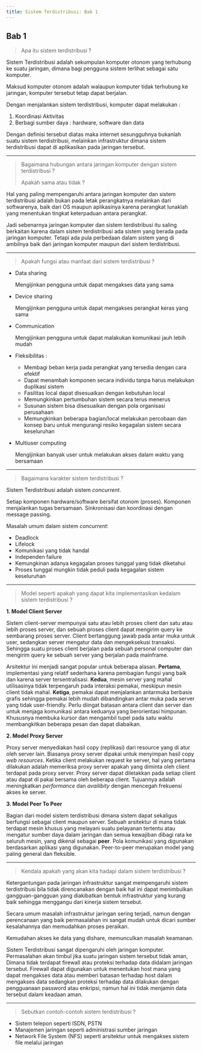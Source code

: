 ```yaml
---
title: Sistem Terdistribusi: Bab 1
---
```


<h2 class="text-center">Bab 1</h2>

> Apa itu sistem terdistribusi ?

Sistem Terdistribusi adalah sekumpulan komputer otonom yang terhubung ke suatu jaringan, dimana bagi pengguna sistem terlihat sebagai satu komputer.

Maksud komputer otonom adalah walaupun komputer tidak terhubung ke jaringan, komputer tersebut tetap dapat berjalan.

Dengan menjalankan sistem terdistribusi, komputer dapat melakukan :

1. Koordinasi Aktivitas
2. Berbagi sumber daya : hardware, software dan data

Dengan definisi tersebut diatas maka internet sesungguhnya bukanlah suatu sistem terdistribusi, melainkan infrastruktur dimana sistem terdistribusi dapat di aplikasikan pada jaringan tersebut.

-----

> Bagaimana hubungan antara jaringan komputer dengan sistem terdistribusi ?
>
> Apakah sama atau tidak ?

Hal yang paling mempengaruhi antara jaringan komputer dan sistem terdistribusi adalah bukan pada letak perangkatnya melainkan dari softwarenya, baik dari OS maupun aplikasinya karena perangkat lunaklah yang menentukan tingkat keterpaduan antara perangkat.

Jadi sebenarnya jaringan komputer dan sistem terdistribusi itu saling berkaitan karena dalam sistem terdistribusi ada sistem yang berada pada jaringan komputer. Tetapi ada pula perbedaan dalam sistem yang di ambilnya baik dari jaringan komputer maupun dari sistem terdistribusi.

-----

> Apakah fungsi atau manfaat dari sistem terdistribusi ?

- Data sharing
  
  Mengijinkan pengguna untuk dapat mengakses data yang sama

- Device sharing

  Mengijinkan pengguna untuk dapat mengakses perangkat keras yang sama

- Communication

  Mengijinkan pengguna untuk dapat malakukan komunikasi jauh lebih mudah

- Fleksibilitas :

  - Membagi beban kerja pada perangkat yang tersedia dengan cara efektif
  - Dapat menambah komponen secara individu tanpa harus melakukan duplikasi sistem
  - Fasilitas local dapat disesuaikan dengan kebutuhan local
  - Memungkinkan pertumbuhan sistem secara terus menerus
  - Susunan sistem bisa disesuaikan dengan pola organisasi perusahaan
  - Memungkinkan beberapa bagian/local melakukan percobaan dan konsep baru untuk mengurangi resiko kegagalan sistem secara keseluruhan

- Multiuser computing

  Mengijinkan banyak user untuk melakukan akses dalam waktu yang bersamaan

-----

> Bagaimana karakter sistem terdistribusi ?

Sistem Terdistribusi adalah sistem *concurrent*.

Setiap komponen hardware/software bersifat otonom (proses). Komponen menjalankan tugas bersamaan. Sinkronisasi dan koordinasi dengan message passing.

Masalah umum dalam sistem *concurrent*:

- Deadlock
- Lifelock
- Komunikasi yang tidak handal
- Independen failure
- Kemungkinan adanya kegagalan proses tunggal yang tidak diketahui
- Proses tunggal mungkin tidak peduli pada kegagalan sistem keseluruhan

-----

> Model seperti apakah yang dapat kita implementasikan kedalam sistem terdistribusi ?

**1. Model Client Server**

Sistem client-server mempunyai satu atau lebih proses client dan satu atau lebih proses server, dan sebuah proses client dapat mengirim query ke sembarang proses server. Client bertanggung jawab pada antar muka untuk user, sedangkan server mengatur data dan mengeksekusi transaksi. Sehingga suatu proses client berjalan pada sebuah personal computer dan mengirim query ke sebuah server yang berjalan pada mainframe.

Arsitektur ini menjadi sangat popular untuk beberapa alasan. **Pertama**, implementasi yang relatif sederhana karena pembagian fungsi yang baik dan karena server tersentralisasi. **Kedua**, mesin server yang mahal utilisasinya tidak terpengaruh pada interaksi pemakai, meskipun mesin client tidak mahal. **Ketiga**, pemakai dapat menjalankan antarmuka berbasis grafis sehingga pemakai lebih mudah dibandingkan antar muka pada server yang tidak user-friendly. Perlu diingat batasan antara client dan server dan untuk menjaga komunikasi antara keduanya yang berorientasi himpunan. Khususnya membuka kursor dan mengambil tupel pada satu waktu membangkitkan beberapa pesan dan dapat diabaikan.

**2. Model Proxy Server**

Proxy server menyediakan hasil copy (replikasi) dari resource yang di atur oleh server lain. Biasanya proxy server dipakai untuk menyimpan hasil copy *web resources*. Ketika client melakukan request ke server, hal yang pertama dilakukan adalah memeriksa proxy server apakah yang diminta oleh client terdapat pada proxy server. Proxy server dapat diletakkan pada setiap client atau dapat di pakai bersama oleh beberapa client. Tujuannya adalah meningkatkan *performance* dan *availibity* dengan mencegah frekuensi akses ke server.

**3. Model Peer To Peer**

Bagian dari model sistem terdistribusi dimana sistem dapat sekaligus berfungsi sebagai client maupun server. Sebuah arsitektur di mana tidak terdapat mesin khusus yang melayani suatu pelayanan tertentu atau mengatur sumber daya dalam jaringan dan semua kewajiban dibagi rata ke seluruh mesin, yang dikenal sebagai **peer**. Pola komunikasi yang digunakan berdasarkan aplikasi yang digunakan. Peer-to-peer merupakan model yang paling general dan fleksible.

-----

> Kendala apakah yang akan kita hadapi dalam sistem terdistribusi ?

Ketergantungan pada jaringan infrastruktur sangat mempengaruhi sistem terdistribusi bila tidak direncanakan dengan baik hal ini dapat menimbulkan gangguan-gangguan yang diakibatkan bentuk infrastruktur yang kurang baik sehingga menggangu dari kinerja sistem tersebut.

Secara umum masalah infrastruktur jaringan sering terjadi, namun dengan perencanaan yang baik permasalahan ini sangat mudah untuk dicari sumber kesalahannya dan memudahkan proses peraikan.

Kemudahan akses ke data yang dishare, memunculkan masalah keamanan.

Sistem Terdistribusi sangat dipengaruhi oleh jaringan komputer. Permasalahan akan timbul jika suatu jaringan sistem tersebut tidak aman, Dimana tidak terdapat firewall atau proteksi terhadap data didalam jaringan tersebut. Firewall dapat digunakan untuk menentukan host mana yang dapat mengakses data atau memberi batasan terhadap host dalam mengakses data sedangkan proteksi terhadap data dilakukan dengan pengguanaan password atau enkripsi, namun hal ini tidak menjamin data tersebut dalam keadaan aman.

-----

> Sebutkan contoh-contoh sistem terdistribusi ?

- Sistem telepon seperti ISDN, PSTN
- Manajemen jaringan seperti administrasi sumber jaringan
- Network File System (NFS) seperti arsitektur untuk mengakses sistem file melalui jaringan
